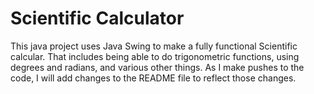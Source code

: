 # Scientific Calculator
This java project uses Java Swing to make a fully functional Scientific calcular. That includes being able to do trigonometric functions, using degrees and radians, and various other things. As I make pushes to the code, I will add changes to the README file to reflect those changes.